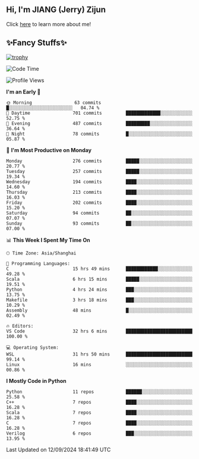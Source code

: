 ## Hi, I'm JIANG (Jerry) Zijun

Click [here](https://jzjerry.github.io/about/) to learn more about me!

## ✨Fancy Stuffs✨
[![trophy](https://github-profile-trophy.vercel.app/?username=jzjerry&theme=onedark)](https://github.com/ryo-ma/github-profile-trophy)
<!--START_SECTION:waka-->
![Code Time](http://img.shields.io/badge/Code%20Time-665%20hrs%2037%20mins-blue)

![Profile Views](http://img.shields.io/badge/Profile%20Views-0-blue)

**I'm an Early 🐤** 

```text
🌞 Morning                63 commits          █░░░░░░░░░░░░░░░░░░░░░░░░   04.74 % 
🌆 Daytime                701 commits         █████████████░░░░░░░░░░░░   52.75 % 
🌃 Evening                487 commits         █████████░░░░░░░░░░░░░░░░   36.64 % 
🌙 Night                  78 commits          █░░░░░░░░░░░░░░░░░░░░░░░░   05.87 % 
```
📅 **I'm Most Productive on Monday** 

```text
Monday                   276 commits         █████░░░░░░░░░░░░░░░░░░░░   20.77 % 
Tuesday                  257 commits         █████░░░░░░░░░░░░░░░░░░░░   19.34 % 
Wednesday                194 commits         ████░░░░░░░░░░░░░░░░░░░░░   14.60 % 
Thursday                 213 commits         ████░░░░░░░░░░░░░░░░░░░░░   16.03 % 
Friday                   202 commits         ████░░░░░░░░░░░░░░░░░░░░░   15.20 % 
Saturday                 94 commits          ██░░░░░░░░░░░░░░░░░░░░░░░   07.07 % 
Sunday                   93 commits          ██░░░░░░░░░░░░░░░░░░░░░░░   07.00 % 
```


📊 **This Week I Spent My Time On** 

```text
🕑︎ Time Zone: Asia/Shanghai

💬 Programming Languages: 
C                        15 hrs 49 mins      ████████████░░░░░░░░░░░░░   49.28 % 
Scala                    6 hrs 15 mins       █████░░░░░░░░░░░░░░░░░░░░   19.51 % 
Python                   4 hrs 24 mins       ███░░░░░░░░░░░░░░░░░░░░░░   13.75 % 
Makefile                 3 hrs 18 mins       ███░░░░░░░░░░░░░░░░░░░░░░   10.29 % 
Assembly                 48 mins             █░░░░░░░░░░░░░░░░░░░░░░░░   02.49 % 

🔥 Editors: 
VS Code                  32 hrs 6 mins       █████████████████████████   100.00 % 

💻 Operating System: 
WSL                      31 hrs 50 mins      █████████████████████████   99.14 % 
Linux                    16 mins             ░░░░░░░░░░░░░░░░░░░░░░░░░   00.86 % 
```

**I Mostly Code in Python** 

```text
Python                   11 repos            ██████░░░░░░░░░░░░░░░░░░░   25.58 % 
C++                      7 repos             ████░░░░░░░░░░░░░░░░░░░░░   16.28 % 
Scala                    7 repos             ████░░░░░░░░░░░░░░░░░░░░░   16.28 % 
C                        7 repos             ████░░░░░░░░░░░░░░░░░░░░░   16.28 % 
Verilog                  6 repos             ███░░░░░░░░░░░░░░░░░░░░░░   13.95 % 
```




 Last Updated on 12/09/2024 18:41:49 UTC
<!--END_SECTION:waka-->
